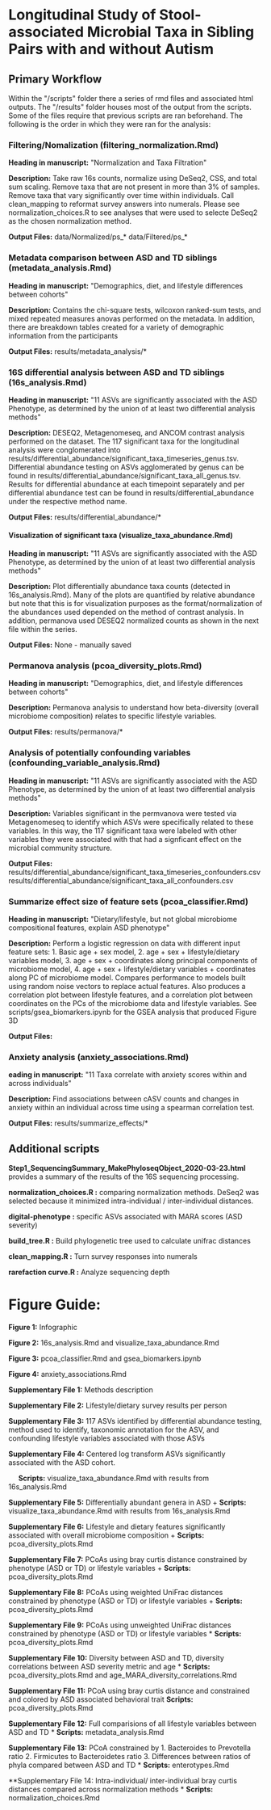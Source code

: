 # Longitudinal Study of Stool-associated Microbial Taxa in Sibling Pairs with and without Autism

## Primary Workflow

Within the "/scripts" folder there a series of rmd files and associated html outputs. The "/results" folder houses most of the output from the scripts. Some of the files require that previous scripts are ran beforehand. The following is the order in which they were ran for the analysis:


### Filtering/Nomalization (filtering_normalization.Rmd)
**Heading in manuscript:** "Normalization and Taxa Filtration"

**Description:** Take raw 16s counts, normalize using DeSeq2, CSS, and total sum scaling. Remove taxa that are not present in more than 3% of samples. Remove taxa that vary significantly over time within individuals. Call clean_mapping to reformat survey answers into numerals. Please see normalization_choices.R to see analyses that were used to selecte DeSeq2 as the chosen normalization method.

**Output Files:**
	data/Normalized/ps_*
	data/Filtered/ps_*

### Metadata comparison between ASD and TD siblings (metadata_analysis.Rmd)
**Heading in manuscript:** "Demographics, diet, and lifestyle differences between cohorts"

**Description:** Contains the chi-square tests, wilcoxon ranked-sum tests, and mixed repeated measures anovas performed on the metadata. In addition, there are breakdown tables created for a variety of demographic information from the participants

**Output Files:**
	results/metadata_analysis/*

### 16S differential analysis between ASD and TD siblings (16s_analysis.Rmd)
**Heading in manuscript:** "11 ASVs are significantly associated with the ASD Phenotype, as determined by the union of at least two differential analysis methods"

**Description:** DESEQ2, Metagenomeseq, and ANCOM contrast analysis performed on the dataset. The 117 significant taxa for the longitudinal analysis were conglomerated into results/differential_abundance/significant_taxa_timeseries_genus.tsv. Differential abundance testing on ASVs agglomerated by genus can be found in results/differential_abundance/significant_taxa_all_genus.tsv. Results for differential abundance at each timepoint separately and per differential abundance test can be found in results/differential_abundance under the respective method name.

**Output Files:**
	results/differential_abundance/*

#### Visualization of significant taxa (visualize_taxa_abundance.Rmd)
**Heading in manuscript:** "11 ASVs are significantly associated with the ASD Phenotype, as determined by the union of at least two differential analysis methods"

**Description:** Plot differentially abundance taxa counts (detected in 16s_analysis.Rmd). Many of the plots are quantified by relative abundance but note that this is for visualization purposes as the format/normalization of the abundances used depended on the method of contrast analysis. In addition, permanova used DESEQ2 normalized counts as shown in the next file within the series.

**Output Files:**
	None - manually saved

### Permanova analysis (pcoa_diversity_plots.Rmd)
**Heading in manuscript:** "Demographics, diet, and lifestyle differences between cohorts"

**Description:** Permanova analysis to understand how beta-diversity (overall microbiome composition) relates to specific lifestyle variables.

**Output Files:**
	results/permanova/*

### Analysis of potentially confounding variables (confounding_variable_analysis.Rmd)
**Heading in manuscript:** "11 ASVs are significantly associated with the ASD Phenotype, as determined by the union of at least two differential analysis methods"

**Description:** Variables significant in the permvanova were tested via Metagenomeseq to identify which ASVs were specifically related to these variables. In this way, the 117 significant taxa were labeled with other variables they were associated with that had a signficant effect on the microbial community structure. 

**Output Files:**
	results/differential_abundance/significant_taxa_timeseries_confounders.csv
	results/differential_abundance/significant_taxa_all_confounders.csv

###  Summarize effect size of feature sets (pcoa_classifier.Rmd)
**Heading in manuscript:** "Dietary/lifestyle, but not global microbiome compositional features, explain ASD phenotype"

**Description:** Perform a logistic regression on data with different input feature sets: 1. Basic age + sex model, 2. age + sex + lifestyle/dietary variables model, 3. age + sex + coordinates along principal components of microbiome model, 4. age + sex + lifestyle/dietary variables + coordinates along PC of microbiome model. Compares performance to models built using random noise vectors to replace actual features. Also produces a correlation plot between lifestyle features, and a correlation plot between coordinates on the PCs of the microbiome data and lifestyle variables. See scripts/gsea_biomarkers.ipynb for the GSEA analysis that produced Figure 3D

**Output Files:**

### Anxiety analysis (anxiety_associations.Rmd)
**eading in manuscript:** "11 Taxa correlate with anxiety scores within and across individuals"

**Description:** Find associations between cASV counts and changes in anxiety within an individual across time using a spearman correlation test. 

**Output Files:**
	results/summarize_effects/*

## Additional scripts
**Step1_SequencingSummary_MakePhyloseqObject_2020-03-23.html** provides a summary of the results of the 16S sequencing processing.

**normalization_choices.R :** comparing normalization methods. DeSeq2 was selected because it minimized intra-individual / inter-individual distances.

**digital-phenotype :** specific ASVs associated with MARA scores (ASD severity)

**build_tree.R :** Build phylogenetic tree used to calculate unifrac distances

**clean_mapping.R :** Turn survey responses into numerals

**rarefaction curve.R :** Analyze sequencing depth


# Figure Guide:

**Figure 1:** Infographic

**Figure 2:** 16s_analysis.Rmd and visualize_taxa_abundance.Rmd

**Figure 3:** pcoa_classifier.Rmd and gsea_biomarkers.ipynb

**Figure 4:** anxiety_associations.Rmd


**Supplementary File 1:** Methods description 

**Supplementary File 2:** Lifestyle/dietary survey results per person 

**Supplementary File 3:** 117 ASVs identified by differential abundance testing, method used to identify, taxonomic annotation for the ASV, and confounding lifestyle variables associated with those ASVs 

**Supplementary File 4:** Centered log transform ASVs significantly associated with the ASD cohort. 

&nbsp;&nbsp;&nbsp;&nbsp; **Scripts:** visualize_taxa_abundance.Rmd with results from 16s_analysis.Rmd 

**Supplementary File 5:**  Differentially abundant genera in ASD
	+ **Scripts:** visualize_taxa_abundance.Rmd with results from 16s_analysis.Rmd


**Supplementary File 6:** Lifestyle and dietary features significantly associated with overall microbiome composition
	+ **Scripts:** pcoa_diversity_plots.Rmd


**Supplementary File 7:** PCoAs using bray curtis distance constrained by phenotype (ASD or TD) or lifestyle variables
	+ **Scripts:** pcoa_diversity_plots.Rmd


**Supplementary File 8:** PCoAs using weighted UniFrac distances constrained by phenotype (ASD or TD) or lifestyle variables
	+ **Scripts:** pcoa_diversity_plots.Rmd


**Supplementary File 9:** PCoAs using unweighted UniFrac distances constrained by phenotype (ASD or TD) or lifestyle variables
	* **Scripts:** pcoa_diversity_plots.Rmd


**Supplementary File 10:** Diversity between ASD and TD, diversity correlations between ASD severity metric and age
	* **Scripts:** pcoa_diversity_plots.Rmd and age_MARA_diversity_correlations.Rmd


**Supplementary File 11:** PCoA using bray curtis distance and constrained and colored by ASD associated behavioral trait
	**Scripts:** pcoa_diversity_plots.Rmd


**Supplementary File 12:** Full comparisions of all lifestyle variables between ASD and TD
	* **Scripts:** metadata_analysis.Rmd


**Supplementary File 13:** PCoA constrained by 1. Bacteroides to Prevotella ratio 2. Firmicutes to Bacteroidetes ratio 3. Differences between ratios of phyla compared between ASD and TD
	* **Scripts:** enterotypes.Rmd

**Supplementary File 14: Intra-individual/ inter-individual bray curtis distances compared across normalization methods
	* **Scripts:** normalization_choices.Rmd
